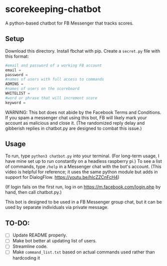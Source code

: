 # scorekeeping-chatbot
A python-based chatbot for FB Messenger that tracks scores.  

## Setup

Download this directory. Install fbchat with pip. Create a `secret.py` file with this format:

```python
#email and password of a working FB account
email =
password =
#names of users with full access to commands
ADMINS =
#names of users on the scoreboard
WHITELIST =
#word or phrase that will increment score
keyword =
```

WARNING: This bot does not abide by the Facebook Terms and Conditions. If you spam a messenger chat using this bot, FB will likely mark your account as malicious and close it. (The randomized reply delay and gibberish replies in chatbot.py are designed to combat this issue.)

## Usage

To run, type `python3 chatbot.py` into your terminal. (For long-term usage, I have mine set up to run constantly on a headless raspberry pi.) To see a list of commands, type `/help` in a Messenger chat with the bot's account. (This video is helpful for reference; it uses the same python module but adds in support for DialogFlow. https://youtu.be/hIcZZCnFcH4)

(If login fails on the first run, log in on https://m.facebook.com/login.php by hand, then call chatbot.py.)

This bot is designed to be used in a FB Messenger group chat, but it can be used by separate individuals via private message.

## TO-DO:

- [ ] Update README properly.
- [ ] Make bot better at updating list of users.
- [ ] Streamline code.
- [ ] Make `command_list.txt` based on actual commands used rather than hardcoding it
